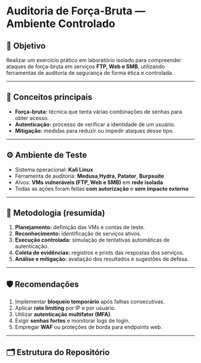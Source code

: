 # Auditoria de Força-Bruta — Ambiente Controlado

## 🎯 Objetivo
Realizar um exercício prático em laboratório isolado para compreender ataques de força-bruta em serviços **FTP, Web e SMB**, utilizando ferramentas de auditoria de segurança de forma ética e controlada.

---

## 🧠 Conceitos principais
- **Força-bruta:** técnica que tenta várias combinações de senhas para obter acesso.
- **Autenticação:** processo de verificar a identidade de um usuário.
- **Mitigação:** medidas para reduzir ou impedir ataques desse tipo.

---

## ⚙️ Ambiente de Teste
- Sistema operacional: **Kali Linux**
- Ferramenta de auditoria: **Medusa**,**Hydra**, **Patator**, **Burpsuite**
- Alvos: **VMs vulneráveis (FTP, Web e SMB)** em **rede isolada**
- Todas as ações foram feitas **com autorização** e **sem impacto externo**

---

## 🧩 Metodologia (resumida)
1. **Planejamento:** definição das VMs e contas de teste.  
2. **Reconhecimento:** identificação de serviços ativos.  
3. **Execução controlada:** simulação de tentativas automáticas de autenticação.  
4. **Coleta de evidências:** registros e prints das respostas dos serviços.  
5. **Análise e mitigação:** avaliação dos resultados e sugestões de defesa.

---

## 🛡️ Recomendações
1. Implementar **bloqueio temporário** após falhas consecutivas.  
2. Aplicar **rate limiting** por IP e por usuário.  
3. Utilizar **autenticação multifator (MFA)**.  
4. Exigir **senhas fortes** e monitorar logs de login.  
5. Empregar **WAF** ou proteções de borda para endpoints web.

---

## 🗂️ Estrutura do Repositório
